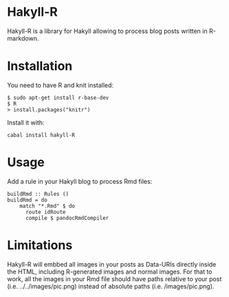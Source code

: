Hakyll-R
========

Hakyll-R is a library for Hakyll allowing to process blog posts written in R-markdown.

Installation
============

You need to have R and knit installed:

```
$ sudo apt-get install r-base-dev
$ R
> install.packages("knitr")
```

Install it with:

```
cabal install hakyll-R
```

Usage
=====

Add a rule in your Hakyll blog to process Rmd files:

```
buildRmd :: Rules ()
buildRmd = do
    match "*.Rmd" $ do
      route idRoute
      compile $ pandocRmdCompiler
```


Limitations
===========

Hakyll-R will embbed all images in your posts as Data-URIs directly inside the HTML, including R-generated images and normal images.
For that to work, all the images in your Rmd file should have paths relative to your post (i.e. ../../images/pic.png) instead of absolute paths (i.e. /images/pic.png).
 
